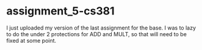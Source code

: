 # assignment_5-cs381

I just uploaded my version of the last assignment for the base. I was to lazy to do the under 2 protections for ADD and MULT, so that will need to be fixed at some point.
